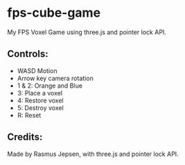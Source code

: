 fps-cube-game
=============

My FPS Voxel Game using three.js and pointer lock API.


Controls:
---------

* WASD Motion
* Arrow key camera rotation
* 1 & 2: Orange and Blue
* 3: Place a voxel
* 4: Restore voxel
* 5: Destroy voxel
* R: Reset

Credits:
--------

Made by Rasmus Jepsen, with three.js and pointer lock API.